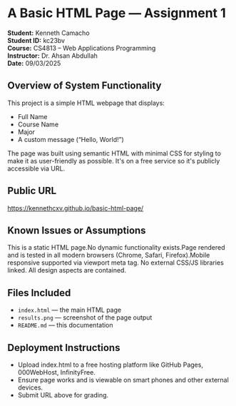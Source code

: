 # A Basic HTML Page — Assignment 1

**Student:** Kenneth Camacho  
**Student ID:** kc23bv  
**Course:** CS4813 – Web Applications Programming  
**Instructor:** Dr. Ahsan Abdullah  
**Date:** 09/03/2025

## Overview of System Functionality

This project is a simple HTML webpage that displays:

- Full Name
- Course Name
- Major
- A custom message (“Hello, World!”)

The page was built using semantic HTML with minimal CSS for styling to make it as user-friendly as possible. It's on a free service so it's publicly accessible via URL.

## Public URL

https://kennethcxv.github.io/basic-html-page/

## Known Issues or Assumptions
This is a static HTML page.No dynamic functionality exists.Page rendered and is tested in all modern browsers (Chrome, Safari, Firefox).Mobile responsive supported via viewport meta tag. No external CSS/JS libraries linked. All design aspects are contained.

## Files Included

- `index.html` — the main HTML page
- `results.png` — screenshot of the page output
- `README.md` — this documentation

## Deployment Instructions
- Upload index.html to a free hosting platform like GitHub Pages, 000WebHost, InfinityFree.
- Ensure page works and is viewable on smart phones and other external devices.
- Submit URL above for grading.
